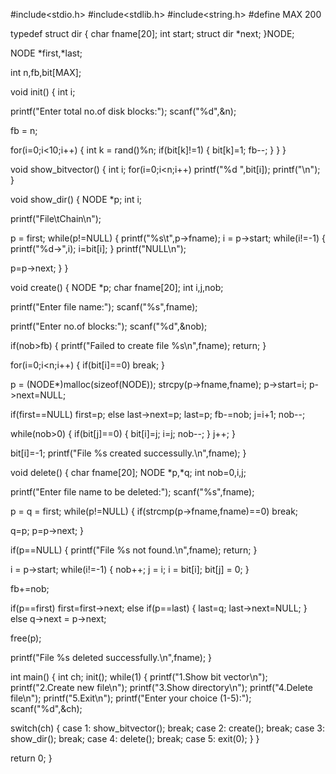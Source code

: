 #include<stdio.h>
#include<stdlib.h>
#include<string.h>
#define MAX 200

typedef struct dir
{
 char fname[20];
 int start;
 struct dir *next;
}NODE;

NODE *first,*last;

int n,fb,bit[MAX];

void init()
{
 int i;

 printf("Enter total no.of disk blocks:");
 scanf("%d",&n);

 fb = n;

 for(i=0;i<10;i++)
 {
  int k = rand()%n;
  if(bit[k]!=1)
  {
   bit[k]=1;
   fb--;
  }
 }
}

void show_bitvector()
{
 int i;
 for(i=0;i<n;i++)
  printf("%d ",bit[i]);
 printf("\n");
}

void show_dir()
{
 NODE *p;
 int i;

 printf("File\tChain\n");
 
 p = first;
 while(p!=NULL)
 {
  printf("%s\t",p->fname);
  i = p->start;
  while(i!=-1)
  {
   printf("%d->",i);
   i=bit[i];
  }
  printf("NULL\n");
 
  p=p->next;
 }
}

void create()
{
 NODE *p;
 char fname[20];
 int i,j,nob;

 printf("Enter file name:");
 scanf("%s",fname);

 printf("Enter no.of blocks:");
 scanf("%d",&nob);

 if(nob>fb)
 {
  printf("Failed to create file %s\n",fname);
  return;
 }

 for(i=0;i<n;i++)
 {
  if(bit[i]==0) break;
 }

 p = (NODE*)malloc(sizeof(NODE));
 strcpy(p->fname,fname);
 p->start=i;
 p->next=NULL;

 if(first==NULL)
  first=p;
 else
  last->next=p;
 last=p;
 fb-=nob;
 j=i+1;
 nob--;

 while(nob>0)
 {
  if(bit[j]==0)
  {
   bit[i]=j;
   i=j;
   nob--;
  }
  j++;
 }

 bit[i]=-1;
 printf("File %s created successully.\n",fname);
}

void delete()
{
 char fname[20];
 NODE *p,*q;
 int nob=0,i,j;

 printf("Enter file name to be deleted:");
 scanf("%s",fname);

 p = q = first;
 while(p!=NULL)
 {
  if(strcmp(p->fname,fname)==0)
   break;

  q=p;
  p=p->next;
 }

 if(p==NULL)
 {
  printf("File %s not found.\n",fname);
  return;
 }

 i = p->start;
 while(i!=-1)
 {
  nob++;
  j = i;
  i = bit[i];
  bit[j] = 0;
 }

 fb+=nob;
 
 if(p==first)
  first=first->next;
 else if(p==last)
 {
  last=q;
  last->next=NULL;
 }
 else
  q->next = p->next;

 free(p);
 
 printf("File %s deleted successfully.\n",fname);
}

int main()
{
 int ch;
 init();
 while(1)
 {
  printf("1.Show bit vector\n");
  printf("2.Create new file\n");
  printf("3.Show directory\n");
  printf("4.Delete file\n");
  printf("5.Exit\n");
  printf("Enter your choice (1-5):");
  scanf("%d",&ch);

  switch(ch)
  {
  case 1:
   show_bitvector();
   break;
  case 2:
   create();
   break;
  case 3:
   show_dir();
   break;
  case 4:
   delete();
   break;
  case 5:
   exit(0);
  }
 }

 return 0;
}

